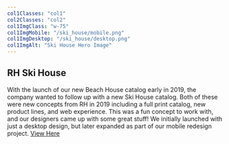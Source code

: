 ```yaml
---
col1Classes: "col1"
col2Classes: "col2"
col1ImgClass: "w-75"
col1ImgMobile: "/ski_house/mobile.png"
col1ImgDesktop: "/ski_house/desktop.png"
col1ImgAlt: "Ski House Hero Image"
---
```


## RH Ski House

With the launch of our new Beach House catalog early in 2019, the company wanted to follow up with a new Ski House catalog. Both of these were new concepts from RH in 2019 including a full print catalog, new product lines, and web experience. This was a fun concept to work with, and our designers came up with some great stuff! We initially launched with just a desktop design, but later expanded as part of our mobile redesign project. 
[View Here](https://www.restorationhardware.com/content/category.jsp?context=SkiHouse&catalog=SH)